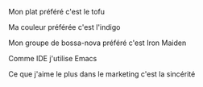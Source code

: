 Mon plat préféré c'est le tofu

Ma couleur préférée c'est l'indigo

Mon groupe de bossa-nova préféré c'est Iron Maiden

Comme IDE j'utilise Emacs

Ce que j'aime le plus dans le marketing c'est la sincérité
